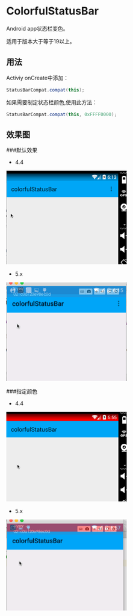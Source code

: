 # ColorfulStatusBar
Android app状态栏变色。

适用于版本大于等于19以上。

## 用法

Activiy onCreate中添加：

```java
StatusBarCompat.compat(this);
```

如果需要制定状态栏颜色,使用此方法：

```java
StatusBarCompat.compat(this, 0xFFFF0000);
```

## 效果图

###默认效果

* 4.4

<img src="status_bar_03.gif" width="320px" />

* 5.x

<img src="status_bar_05.gif" width="320px" />

###指定颜色


* 4.4

<img src="status_bar_10.gif" width="320px" />

* 5.x

<img src="status_bar_11.gif" width="320px" />